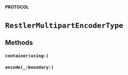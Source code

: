 **PROTOCOL**

# `RestlerMultipartEncoderType`

## Methods
### `container(using:)`

### `encode(_:boundary:)`

